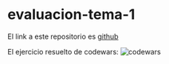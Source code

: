 # evaluacion-tema-1

El link a este repositorio es [github](https://github.com/GonzaloGmv/evaluacion-tema-1)

El ejercicio resuelto de codewars:
![codewars](https://user-images.githubusercontent.com/91721237/191991574-326947dd-ef55-4eee-8bfb-fa3fa96a161a.png)

